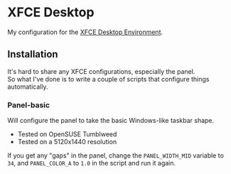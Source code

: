 # XFCE Desktop

My configuration for the [XFCE Desktop Environment](https://www.xfce.org/).

## Installation

It's hard to share any XFCE configurations, especially the panel.\
So what I've done is to write a couple of scripts that configure things automatically.

### Panel-basic

Will configure the panel to take the basic Windows-like taskbar shape.

* Tested on OpenSUSE Tumblweed
* Tested on a 5120x1440 resolution

If you get any "gaps" in the panel, change the `PANEL_WIDTH_MID` variable to `34`, and `PANEL_COLOR_A` to `1.0` in the script and run it again.
